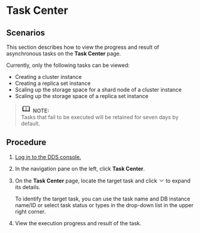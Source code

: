 # Task Center<a name="dds_03_0040"></a>

## **Scenarios**<a name="section36712096194014"></a>

This section describes how to view the progress and result of asynchronous tasks on the  **Task Center**  page.

Currently, only the following tasks can be viewed:

-   Creating a cluster instance
-   Creating a replica set instance
-   Scaling up the storage space for a shard node of a cluster instance
-   Scaling up the storage space of a replica set instance

>![](public_sys-resources/icon-note.gif) **NOTE:**   
>Tasks that fail to be executed will be retained for seven days by default.  

## Procedure<a name="section9895111144916"></a>

1.  [Log in to the DDS console.](logging-in-to-the-dds-console.md)
2.  In the navigation pane on the left, click  **Task Center**.
3.  On the  **Task Center**  page, locate the target task and click  ![](figures/icon-down.png)  to expand its details.

    To identify the target task, you can use the task name and DB instance name/ID or select task status or types in the drop-down list in the upper right corner.

4.  View the execution progress and result of the task.

